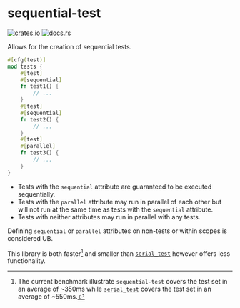 # sequential-test

[![crates.io](https://img.shields.io/crates/v/sequential-test)](https://crates.io/crates/sequential-test)
[![docs.rs](https://img.shields.io/docsrs/sequential-test)](https://docs.rs/sequential-test/)

Allows for the creation of sequential tests.
```rust
#[cfg(test)]
mod tests {
    #[test]
    #[sequential]
    fn test1() {
        // ...
    }
    #[test]
    #[sequential]
    fn test2() {
        // ...
    }
    #[test]
    #[parallel]
    fn test3() {
        // ...
    }
}
```
- Tests with the `sequential` attribute are guaranteed to be executed sequentially.
- Tests with the `parallel` attribute may run in parallel of each other but will not run
at the same time as tests with the `sequential` attribute.
- Tests with neither attributes may run in parallel with any tests.

Defining `sequential` or `parallel` attributes on non-tests or within scopes is
considered UB.

This library is both faster[^speed] and smaller than
[`serial_test`](https://github.com/palfrey/serial_test) however offers less functionality.

[^speed]: The current benchmark illustrate `sequential-test` covers the test set in an average 
of ~350ms while [`serial_test`](https://github.com/palfrey/serial_test) covers the test set in 
an average of ~550ms.
